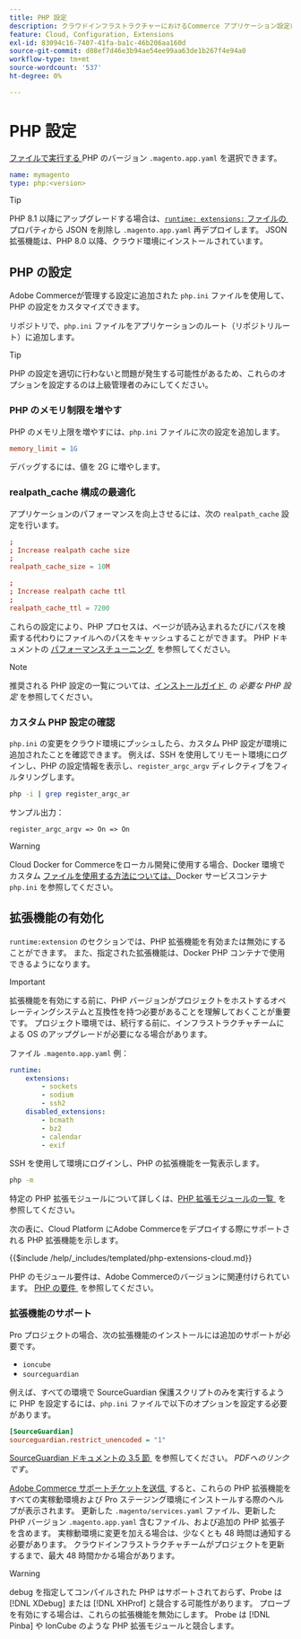 ```yaml
---
title: PHP 設定
description: クラウドインフラストラクチャーにおけるCommerce アプリケーション設定に最適な PHP 設定について説明します。
feature: Cloud, Configuration, Extensions
exl-id: 83094c16-7407-41fa-ba1c-46b206aa160d
source-git-commit: d08ef7d46e3b94ae54ee99aa63de1b267f4e94a0
workflow-type: tm+mt
source-wordcount: '537'
ht-degree: 0%

---
```


# PHP 設定

[&#x200B; ファイルで実行する &#x200B;](https://experienceleague.adobe.com/docs/commerce-operations/installation-guide/system-requirements.html?lang=ja)PHP のバージョン `.magento.app.yaml` を選択できます。

```yaml
name: mymagento
type: php:<version>
```

>[!TIP]
>
>PHP 8.1 以降にアップグレードする場合は、[`runtime: extensions:` ファイルの &#x200B;](properties.md#runtime) プロパティから JSON を削除し `.magento.app.yaml` 再デプロイします。 JSON 拡張機能は、PHP 8.0 以降、クラウド環境にインストールされています。

## PHP の設定

Adobe Commerceが管理する設定に追加された `php.ini` ファイルを使用して、PHP の設定をカスタマイズできます。

リポジトリで、`php.ini` ファイルをアプリケーションのルート（リポジトリルート）に追加します。

>[!TIP]
>
>PHP の設定を適切に行わないと問題が発生する可能性があるため、これらのオプションを設定するのは上級管理者のみにしてください。

### PHP のメモリ制限を増やす

PHP のメモリ上限を増やすには、`php.ini` ファイルに次の設定を追加します。

```ini
memory_limit = 1G
```

デバッグするには、値を 2G に増やします。

### realpath_cache 構成の最適化

アプリケーションのパフォーマンスを向上させるには、次の `realpath_cache` 設定を行います。

```conf
;
; Increase realpath cache size
;
realpath_cache_size = 10M

;
; Increase realpath cache ttl
;
realpath_cache_ttl = 7200
```

これらの設定により、PHP プロセスは、ページが読み込まれるたびにパスを検索する代わりにファイルへのパスをキャッシュすることができます。 PHP ドキュメントの [&#x200B; パフォーマンスチューニング &#x200B;](https://www.php.net/manual/en/ini.core.php) を参照してください。

>[!NOTE]
>
>推奨される PHP 設定の一覧については、[&#x200B; インストールガイド &#x200B;](https://experienceleague.adobe.com/docs/commerce-operations/installation-guide/prerequisites/php-settings.html?lang=ja) の _必要な PHP 設定_ を参照してください。

### カスタム PHP 設定の確認

`php.ini` の変更をクラウド環境にプッシュしたら、カスタム PHP 設定が環境に追加されたことを確認できます。 例えば、SSH を使用してリモート環境にログインし、PHP の設定情報を表示し、`register_argc_argv` ディレクティブをフィルタリングします。

```bash
php -i | grep register_argc_ar
```

サンプル出力：

```text
register_argc_argv => On => On
```

>[!WARNING]
>
>Cloud Docker for Commerceをローカル開発に使用する場合、Docker 環境でカスタム [&#x200B; ファイルを使用する方法については、](https://developer.adobe.com/commerce/cloud-tools/docker/containers/service/#fpm-container)Docker サービスコンテナ `php.ini` を参照してください。

## 拡張機能の有効化

`runtime:extension` のセクションでは、PHP 拡張機能を有効または無効にすることができます。 また、指定された拡張機能は、Docker PHP コンテナで使用できるようになります。

>[!IMPORTANT]
>
>拡張機能を有効にする前に、PHP バージョンがプロジェクトをホストするオペレーティングシステムと互換性を持つ必要があることを理解しておくことが重要です。 プロジェクト環境では、続行する前に、インフラストラクチャチームによる OS のアップグレードが必要になる場合があります。

ファイル `.magento.app.yaml` 例：

```yaml
runtime:
    extensions:
        - sockets
        - sodium
        - ssh2
    disabled_extensions:
        - bcmath
        - bz2
        - calendar
        - exif
```

SSH を使用して環境にログインし、PHP の拡張機能を一覧表示します。

```bash
php -m
```

特定の PHP 拡張モジュールについて詳しくは、[PHP 拡張モジュールの一覧 &#x200B;](https://www.php.net/manual/en/extensions.alphabetical.php) を参照してください。

次の表に、Cloud Platform にAdobe Commerceをデプロイする際にサポートされる PHP 拡張機能を示します。

{{$include /help/_includes/templated/php-extensions-cloud.md}}

PHP のモジュール要件は、Adobe Commerceのバージョンに関連付けられています。 [PHP の要件 &#x200B;](https://experienceleague.adobe.com/docs/commerce-operations/installation-guide/prerequisites/php-settings.html?lang=ja) を参照してください。

### 拡張機能のサポート

Pro プロジェクトの場合、次の拡張機能のインストールには追加のサポートが必要です。

- `ioncube`
- `sourceguardian`

例えば、すべての環境で SourceGuardian 保護スクリプトのみを実行するように PHP を設定するには、`php.ini` ファイルで以下のオプションを設定する必要があります。

```ini
[SourceGuardian]
sourceguardian.restrict_unencoded = "1"
```

[SourceGuardian ドキュメントの 3.5 節 &#x200B;](https://sourceguardian.com/demofiles/files/SourceGuardian%20for%20Linux%20User%20Manual.pdf) を参照してください。 _PDFへのリンクです_。

[Adobe Commerce サポートチケットを送信 &#x200B;](https://experienceleague.adobe.com/docs/commerce-knowledge-base/kb/help-center-guide/magento-help-center-user-guide.html?lang=ja#submit-ticket) すると、これらの PHP 拡張機能をすべての実稼動環境および Pro ステージング環境にインストールする際のヘルプが表示されます。 更新した `.magento/services.yaml` ファイル、更新した PHP バージョン `.magento.app.yaml` 含むファイル、および追加の PHP 拡張子を含めます。 実稼動環境に変更を加える場合は、少なくとも 48 時間は通知する必要があります。 クラウドインフラストラクチャチームがプロジェクトを更新するまで、最大 48 時間かかる場合があります。

>[!WARNING]
>
>debug を指定してコンパイルされた PHP はサポートされておらず、Probe は [!DNL XDebug] または [!DNL XHProf] と競合する可能性があります。 プローブを有効にする場合は、これらの拡張機能を無効にします。 Probe は [!DNL Pinba] や IonCube のような PHP 拡張モジュールと競合します。

<!-- Last updated from includes: 2025-04-14 09:39:27 -->
